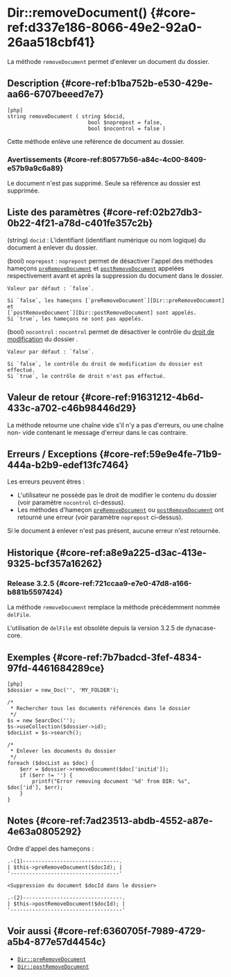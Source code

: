 # Dir::removeDocument() {#core-ref:d337e186-8066-49e2-92a0-26aa518cbf41}

<div class="short-description" markdown="1">

La méthode `removeDocument` permet d'enlever un document du dossier.

</div>

## Description {#core-ref:b1ba752b-e530-429e-aa66-6707beeed7e7}

    [php]
    string removeDocument ( string $docid,
                              bool $noprepost = false,
                              bool $nocontrol = false )

Cette méthode enlève une reférence de document au dossier.

### Avertissements {#core-ref:80577b56-a84c-4c00-8409-e57b9a9c6a89}

Le document n'est pas supprimé. Seule sa référence au dossier est supprimée.

## Liste des paramètres {#core-ref:02b27db3-0b22-4f21-a78d-c401fe357c2b}

(string) `docid`
:   L'identifiant (identifiant numérique ou nom logique) du document à enlever
    du dossier.

(bool) `noprepost`
:   `noprepost` permet de désactiver l'appel des méthodes hameçons
    [`preRemoveDocument`][Dir::preRemoveDocument] et
    [`postRemoveDocument`][Dir::postRemoveDocument] appelées respectivement
    avant et après la suppression du document dans le dossier.
    
    Valeur par défaut : `false`.
    
    Si `false`, les hameçons [`preRemoveDocument`][Dir::preRemoveDocument] et
    [`postRemoveDocument`][Dir::postRemoveDocument] sont appelés.  
    Si `true`, les hameçons ne sont pas appelés.  

(bool) `nocontrol`
:   `nocontrol` permet de désactiver le contrôle du 
  [droit de modification][pdir] du dossier .
    
    Valeur par défaut : `false`.
    
    Si `false`, le contrôle du droit de modification du dossier est effectué.  
    Si `true`, le contrôle de droit n'est pas effectué.

## Valeur de retour {#core-ref:91631212-4b6d-433c-a702-c46b98446d29}

La méthode retourne une chaîne vide s'il n'y a pas d'erreurs, ou une chaîne non-
vide contenant le message d'erreur dans le cas contraire.

## Erreurs / Exceptions {#core-ref:59e9e4fe-71b9-444a-b2b9-edef13fc7464}

Les erreurs peuvent êtres :

* L'utilisateur ne possède pas le droit de modifier le contenu du dossier (voir
  paramètre `nocontrol` ci-dessus).
* Les méthodes d'hameçon [`preRemoveDocument`][Dir::preRemoveDocument] ou
  [`postRemoveDocument`][Dir::postRemoveDocument] ont retourné une erreur (voir
  paramètre `noprepost` ci-dessus).

Si le document à enlever n'est pas présent, aucune erreur n'est retournée.

## Historique {#core-ref:a8e9a225-d3ac-413e-9325-bcf357a16262}

### Release 3.2.5 {#core-ref:721ccaa9-e7e0-47d8-a166-b881b5597424}

La méthode `removeDocument` remplace la méthode précédemment nommée `delFile`.

L'utilisation de `delFile` est obsolète depuis la version 3.2.5 de dynacase-
core.

## Exemples {#core-ref:7b7badcd-3fef-4834-97fd-4461684289ce}

    [php]
    $dossier = new_Doc('', 'MY_FOLDER');
    
    /*
     * Rechercher tous les documents référencés dans le dossier
     */
    $s = new SearcDoc('');
    $s->useCollection($dossier->id);
    $docList = $s->search();
    
    /*
     * Enlever les documents du dossier
     */
    foreach ($docList as $doc) {
    	$err = $dossier->removeDocument($doc['initid']);
    	if ($err != '') {
    		printf("Error removing document '%d' from DIR: %s", $doc['id'], $err);
    	}
    }

## Notes {#core-ref:7ad23513-abdb-4552-a87e-4e63a0805292}

Ordre d'appel des hameçons :

    .-(1)-------------------------------.
    | $this->preRemoveDocument($docId); |
    '-----------------------------------'    
    
    <Suppression du document $docId dans le dossier>
    
    .-(2)--------------------------------.
    | $this->postRemoveDocument($docId); |
    '------------------------------------'

## Voir aussi {#core-ref:6360705f-7989-4729-a5b4-877e57d4454c}

- [`Dir::preRemoveDocument`][Dir::preRemoveDocument]
- [`Dir::postRemoveDocument`][Dir::postRemoveDocument]

<!-- links -->
[Dir::preRemoveDocument]:   #core-ref:251b17bf-af38-4fdc-a9cc-01074279ddb5
[Dir::postRemoveDocument]:  #core-ref:efd55fb9-600e-42fa-a7c5-0b3b31ea3cc3
[pdir]:                     #core-ref:0cd3fe9a-57cf-481f-8fc0-560bc71d6430